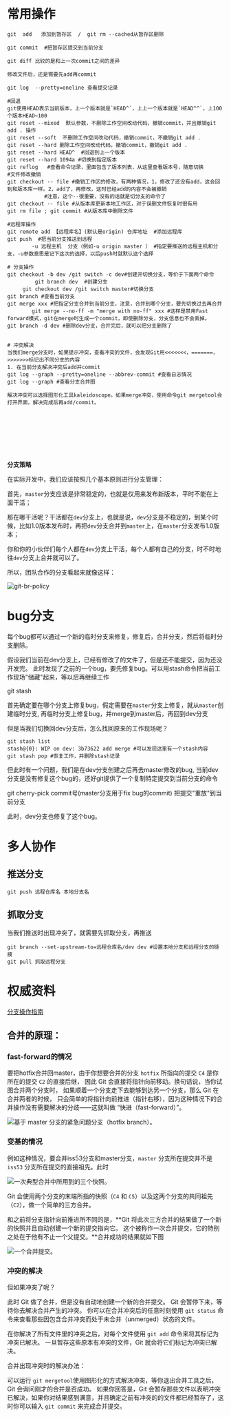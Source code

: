 # 常用操作

```shell
git  add   添加到暂存区  /  git rm --cached从暂存区删除

git commit  #把暂存区提交到当前分支

git diff 比较的是和上一次commit之间的差异

修改文件后，还是需要先add再commit

git log  --pretty=oneline 查看提交记录

#回退
git使用HEAD表示当前版本，上一个版本就是`HEAD^`，上上一个版本就是`HEAD^^`，上100个版本HEAD~100
git reset --mixed  默认参数，不删除工作空间改动代码，撤销commit，并且撤销git add . 操作
git reset --soft  不删除工作空间改动代码，撤销commit，不撤销git add . 
git reset --hard 删除工作空间改动代码，撤销commit，撤销git add . 
git reset --hard HEAD^  #回退到上一个版本
git reset --hard 1094a #切换到指定版本
git reflog   #查看命令记录，里面包含了版本列表，从这里查看版本号，随意切换
#文件修改撤销
git checkout -- file #撤销工作区的修改，有两种情况，1，修改了还没有add，这会回到和版本库一样。2，add了，再修改，这时已经add的内容不会被撤销
			#注意，这个--很重要，没有的话就是切分支的命令了
git checkout -- file #从版本库更新本地工作区，对于误删文件恢复时很有用
git rm file ; git commit #从版本库中删除文件

#远程库操作
git remote add 【远程库名】(默认是origin) 仓库地址  #添加远程库
git push  #把当前分支推送到远程
		-u 远程主机  分支（例如-u origin master ） #指定要推送的远程主机和分支，-u参数意思是记下这次的选择，以后push时就默认这个选择

# 分支操作
git checkout -b dev /git switch -c dev#创建并切换分支，等价于下面两个命令
		 git branch dev  #创建分支
     git checkout dev /git switch master#切换分支
git branch #查看当前分支
git merge xxx #把指定分支合并到当前分支，注意，合并到哪个分支，要先切换过去再合并
		git merge --no-ff -m "merge with no-ff" xxx #这样是禁用Fast forward模式，git在merge时生成一个commit，即使删除分支，分支信息也不会丢掉。
git branch -d dev #删除dev分支，合并完后，就可以把分支删除了


# 冲突解决
当我们merge分支时，如果提示冲突，查看冲突的文件，会发现Git用<<<<<<<，=======，>>>>>>>标记出不同分支的内容
1. 在当前分支解决冲突后add并commit
git log --graph --pretty=oneline --abbrev-commit #查看日志情况
git log --graph #查看分支合并图

解决冲突可以选择图形化工具kaleidoscope。如果merge冲突，使用命令git mergetool会打开界面，解决完成后再add/commit。







 
```

**分支策略**

在实际开发中，我们应该按照几个基本原则进行分支管理：

首先，`master`分支应该是非常稳定的，也就是仅用来发布新版本，平时不能在上面干活；

那在哪干活呢？干活都在`dev`分支上，也就是说，`dev`分支是不稳定的，到某个时候，比如1.0版本发布时，再把`dev`分支合并到`master`上，在`master`分支发布1.0版本；

你和你的小伙伴们每个人都在`dev`分支上干活，每个人都有自己的分支，时不时地往`dev`分支上合并就可以了。

所以，团队合作的分支看起来就像这样：

![git-br-policy](廖雪峰git学习.assets/0.png)

# bug分支

每个bug都可以通过一个新的临时分支来修复，修复后，合并分支，然后将临时分支删除。

假设我们当前在dev分支上，已经有修改了的文件了，但是还不能提交，因为还没开发完。 此时发现了之前的一个bug，要先修复bug。可以用stash命令把当前工作现场"储藏"起来，等以后再继续工作

git stash 

首先确定要在哪个分支上修复bug，假定需要在`master`分支上修复，就从`master`创建临时分支, 再临时分支上修复bug，并merge到master后，再回到dev分支

但是当我们切换回dev分支后，怎么找回原来的工作现场呢？ 
```shell
git stash list
stash@{0}: WIP on dev: 3b73622 add merge #可以发现这里有一个stash内容
git stash pop #恢复工作，并删除stash记录
```

但此时有一个问题，我们是在dev分支创建之后再去master修改的bug, 当前dev分支是没有修复这个bug的，还好git提供了一个复制特定提交到当前分支的命令

git cherry-pick commit号(master分支用于fix bug的commit) 把提交"重放"到当前分支

此时，dev分支也修复了这个bug。



# 多人协作

## 推送分支

```shell
git push 远程仓库名 本地分支名
```

## 抓取分支

当我们推送时出现冲突了，就需要先抓取分支，再推送

```shell
git branch --set-upstream-to=远程仓库名/dev dev #设置本地分支和远程分支的链接
git pull 抓取远程分支
```

# 权威资料

[分支操作指南](https://git-scm.com/book/zh/v2/Git-%E5%88%86%E6%94%AF-%E5%88%86%E6%94%AF%E7%9A%84%E6%96%B0%E5%BB%BA%E4%B8%8E%E5%90%88%E5%B9%B6)

## 合并的原理：

### fast-forward的情况

要把hotfix合并回master，由于你想要合并的分支 `hotfix` 所指向的提交 `C4` 是你所在的提交 `C2` 的直接后继， 因此 Git 会直接将指针向前移动。换句话说，当你试图合并两个分支时， 如果顺着一个分支走下去能够到达另一个分支，那么 Git 在合并两者的时候， 只会简单的将指针向前推进（指针右移），因为这种情况下的合并操作没有需要解决的分歧——这就叫做 “快进（fast-forward）”。

![基于 `master` 分支的紧急问题分支（hotfix branch）。](https://git-scm.com/book/en/v2/images/basic-branching-4.png)

### 变基的情况

例如这种情况，要合并iss53分支和master分支，`master` 分支所在提交并不是 `iss53` 分支所在提交的直接祖先。此时

![一次典型合并中所用到的三个快照。](https://git-scm.com/book/en/v2/images/basic-merging-1.png)

Git 会使用两个分支的末端所指的快照（`C4` 和 `C5`）以及这两个分支的共同祖先（`C2`），做一个简单的三方合并。

和之前将分支指针向前推进所不同的是，**Git 将此次三方合并的结果做了一个新的快照并且自动创建一个新的提交指向它。 这个被称作一次合并提交，它的特别之处在于他有不止一个父提交。**合并成功的结果就如下图

![一个合并提交。](https://git-scm.com/book/en/v2/images/basic-merging-2.png)



### 冲突的解决

但如果冲突了呢？

此时 Git 做了合并，但是没有自动地创建一个新的合并提交。 Git 会暂停下来，等待你去解决合并产生的冲突。 你可以在合并冲突后的任意时刻使用 `git status` 命令来查看那些因包含合并冲突而处于未合并（unmerged）状态的文件。

在你解决了所有文件里的冲突之后，对每个文件使用 `git add` 命令来将其标记为冲突已解决。 一旦暂存这些原本有冲突的文件，Git 就会将它们标记为冲突已解决。

合并出现冲突时的解决办法：

可以运行 `git mergetool`使用图形化的方式解决冲突，等你退出合并工具之后，Git 会询问刚才的合并是否成功。 如果你回答是，Git 会暂存那些文件以表明冲突已解决，如果你对结果感到满意，并且确定之前有冲突的的文件都已经暂存了，这时你可以输入 `git commit` 来完成合并提交。

